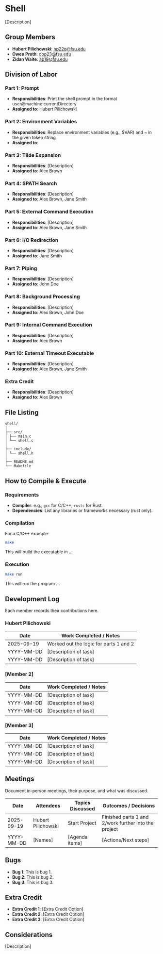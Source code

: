 # Shell

[Description]

## Group Members
- **Hubert Pilichowski**: hp22q@fsu.edu
- **Owen Proth**: oop23@fsu.edu
- **Zidan Waite**: ab19@fsu.edu
## Division of Labor

### Part 1: Prompt
- **Responsibilities**: Print the shell prompt in the format user@machine:currentDirectory
- **Assigned to**: Hubert Pilichowski

### Part 2: Environment Variables
- **Responsibilities**: Replace environment variables (e.g., $VAR) and ~ in the given token string
- **Assigned to**: 

### Part 3: Tilde Expansion
- **Responsibilities**: [Description]
- **Assigned to**: Alex Brown

### Part 4: $PATH Search
- **Responsibilities**: [Description]
- **Assigned to**: Alex Brown, Jane Smith

### Part 5: External Command Execution
- **Responsibilities**: [Description]
- **Assigned to**: Alex Brown, Jane Smith

### Part 6: I/O Redirection
- **Responsibilities**: [Description]
- **Assigned to**: Jane Smith

### Part 7: Piping
- **Responsibilities**: [Description]
- **Assigned to**: John Doe

### Part 8: Background Processing
- **Responsibilities**: [Description]
- **Assigned to**: Alex Brown, John Doe

### Part 9: Internal Command Execution
- **Responsibilities**: [Description]
- **Assigned to**: Alex Brown

### Part 10: External Timeout Executable
- **Responsibilities**: [Description]
- **Assigned to**: Alex Brown, Jane Smith

### Extra Credit
- **Responsibilities**: [Description]
- **Assigned to**: Alex Brown

## File Listing
```
shell/
│
├── src/
│ ├── main.c
│ └── shell.c
│
├── include/
│ └── shell.h
│
├── README.md
└── Makefile
```
## How to Compile & Execute

### Requirements
- **Compiler**: e.g., `gcc` for C/C++, `rustc` for Rust.
- **Dependencies**: List any libraries or frameworks necessary (rust only).

### Compilation
For a C/C++ example:
```bash
make
```
This will build the executable in ...
### Execution
```bash
make run
```
This will run the program ...

## Development Log
Each member records their contributions here.

### Hubert Pilichowski

| Date       | Work Completed / Notes |
|------------|------------------------|
| 2025-09-19 | Worked out the logic for parts 1 and 2  |
| YYYY-MM-DD | [Description of task]  |
| YYYY-MM-DD | [Description of task]  |

### [Member 2]

| Date       | Work Completed / Notes |
|------------|------------------------|
| YYYY-MM-DD | [Description of task]  |
| YYYY-MM-DD | [Description of task]  |
| YYYY-MM-DD | [Description of task]  |


### [Member 3]

| Date       | Work Completed / Notes |
|------------|------------------------|
| YYYY-MM-DD | [Description of task]  |
| YYYY-MM-DD | [Description of task]  |
| YYYY-MM-DD | [Description of task]  |


## Meetings
Document in-person meetings, their purpose, and what was discussed.

| Date       | Attendees            | Topics Discussed | Outcomes / Decisions |
|------------|----------------------|------------------|-----------------------|
| 2025-09-19 | Hubert Pilichowski   | Start Project    | Finished parts 1 and 2/work further into the project  |
| YYYY-MM-DD | [Names]              | [Agenda items]   | [Actions/Next steps]  |



## Bugs
- **Bug 1**: This is bug 1.
- **Bug 2**: This is bug 2.
- **Bug 3**: This is bug 3.

## Extra Credit
- **Extra Credit 1**: [Extra Credit Option]
- **Extra Credit 2**: [Extra Credit Option]
- **Extra Credit 3**: [Extra Credit Option]

## Considerations
[Description]
